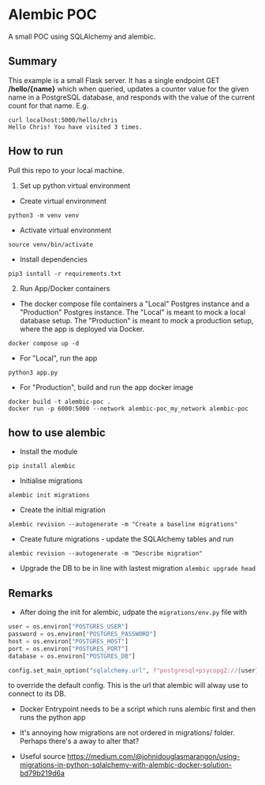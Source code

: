 # Alembic POC
A small POC using SQLAlchemy and alembic. 

## Summary
This example is a small Flask server. It has a single endpoint GET **/hello/{name}** which when queried, updates a counter value for the given name in a PostgreSQL database, and responds with the value of the current count for that name.
E.g.
```
curl localhost:5000/hello/chris
Hello Chris! You have visited 3 times.
```

## How to run
Pull this repo to your local machine.

1. Set up python virtual environment

* Create virtual environment
```
python3 -m venv venv
```
* Activate virtual environment
```
source venv/bin/activate
```
* Install dependencies
```
pip3 isntall -r requirements.txt
```

2. Run App/Docker containers
* The docker compose file containers a "Local" Postgres instance and a "Production" Postgres instance. The "Local" is meant to mock a local database setup. The "Production" is meant to mock a production setup, where the app is deployed via Docker.
```
docker compose up -d
```
* For "Local", run the app
```
python3 app.py
```
* For "Production", build and run the app docker image
```
docker build -t alembic-poc .
docker run -p 6000:5000 --network alembic-poc_my_network alembic-poc
```

## how to use alembic

* Install the module
```
pip install alembic
```

* Initialise migrations
```
alembic init migrations
```

* Create the initial migration
```
alembic revision --autogenerate -m "Create a baseline migrations"
```

* Create future migrations - update the SQLAlchemy tables and run
```
alembic revision --autogenerate -m "Describe migration"
```

* Upgrade the DB to be in line with lastest migration
`alembic upgrade head`

## Remarks
* After doing the init for alembic, udpate the `migrations/env.py` file with 
```python
user = os.environ["POSTGRES_USER"]
password = os.environ["POSTGRES_PASSWORD"]
host = os.environ["POSTGRES_HOST"]
port = os.environ["POSTGRES_PORT"]
database = os.environ["POSTGRES_DB"]

config.set_main_option("sqlalchemy.url", f"postgresql+psycopg2://{user}:{password}@{host}:{port}/{database}")
```
to override the default config. This is the url that alembic will alway use to connect to its DB.

* Docker Entrypoint needs to be a script which runs alembic first and then runs the python app

* It's annoying how migrations are not ordered in migrations/ folder. Perhaps there's a away to alter that?

* Useful source
https://medium.com/@johnidouglasmarangon/using-migrations-in-python-sqlalchemy-with-alembic-docker-solution-bd79b219d6a